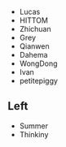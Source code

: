 - Lucas
- HITTOM
- Zhichuan
- Grey
- Qianwen
- Dahema
- WongDong
- Ivan
- petitepiggy

## Left
- Summer
- Thinkiny
